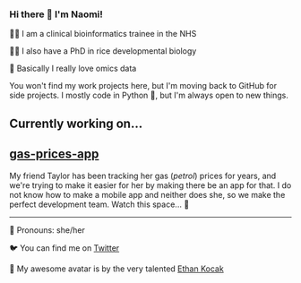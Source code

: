 ### Hi there 👋 I'm Naomi!

👩‍💻 I am a clinical bioinformatics trainee in the NHS

👩‍🔬 I also have a PhD in rice developmental biology

🧬 Basically I really love omics data

You won't find my work projects here, but I'm moving back to GitHub for side projects. I mostly code in Python 🐍, but I'm always open to new things.

## Currently working on...
## [gas-prices-app](https://github.com/Istaisa/gas-prices-app)

My friend Taylor has been tracking her gas (*petrol*) prices for years, and we're trying to make it easier for her by making there be an app for that.
I do not know how to make a mobile app and neither does she, so we make the perfect development team. Watch this space... 👀

---
💬 Pronouns: she/her

🐦 You can find me on [Twitter](https://twitter.com/naomicox_12)

🎨 My awesome avatar is by the very talented [Ethan Kocak](https://twitter.com/Blackmudpuppy)
